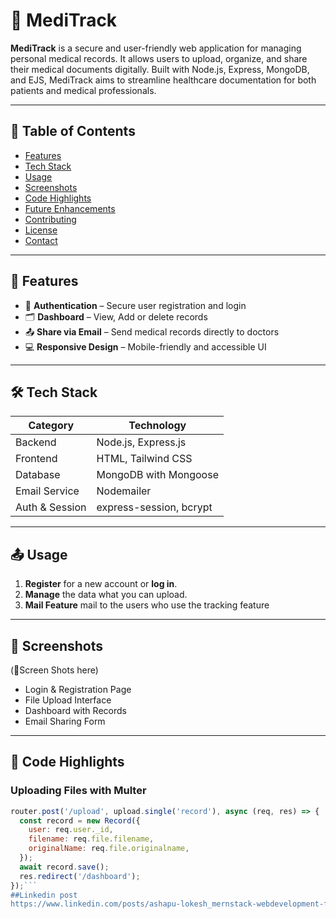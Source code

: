 # 🏥 MediTrack

**MediTrack** is a secure and user-friendly web application for managing personal medical records. It allows users to upload, organize, and share their medical documents digitally. Built with Node.js, Express, MongoDB, and EJS, MediTrack aims to streamline healthcare documentation for both patients and medical professionals.

---

## 📌 Table of Contents

- [Features](#features)
- [Tech Stack](#tech-stack)
- [Usage](#usage)
- [Screenshots](#screenshots)
- [Code Highlights](#code-highlights)
- [Future Enhancements](#future-enhancements)
- [Contributing](#contributing)
- [License](#license)
- [Contact](#contact)

---

## 🚀 Features

- 🔐 **Authentication** – Secure user registration and login
- 🗂️ **Dashboard** – View, Add or delete records
- 📤 **Share via Email** – Send medical records directly to doctors
- 💻 **Responsive Design** – Mobile-friendly and accessible UI

---

## 🛠️ Tech Stack

| Category     | Technology              |
|--------------|--------------------------|
| Backend      | Node.js, Express.js      |
| Frontend     | HTML, Tailwind CSS       |
| Database     | MongoDB with Mongoose    |
| Email Service| Nodemailer               |
| Auth & Session | express-session, bcrypt |

---

## 📤 Usage

1. **Register** for a new account or **log in**.
2. **Manage** the data what you can upload.
3. **Mail Feature** mail to the users who use the tracking feature

---

## 📸 Screenshots

(📸Screen Shots here)
- Login & Registration Page  
- File Upload Interface  
- Dashboard with Records  
- Email Sharing Form  

---

## 🧩 Code Highlights

### Uploading Files with Multer

```javascript
router.post('/upload', upload.single('record'), async (req, res) => {
  const record = new Record({
    user: req.user._id,
    filename: req.file.filename,
    originalName: req.file.originalname,
  });
  await record.save();
  res.redirect('/dashboard');
});```
##Linkedin post
https://www.linkedin.com/posts/ashapu-lokesh_mernstack-webdevelopment-fullstackdeveloper-activity-7350487545870249985-3drD?utm_source=social_share_send&utm_medium=android_app&rcm=ACoAAEf9Wd0BOFxeqyHyVRKmHnDIIjiUEFaZLfs&utm_campaign=copy_link
